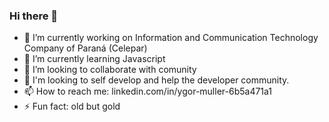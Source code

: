 ### Hi there 👋


- 🔭 I’m currently working on Information and Communication Technology Company of Paraná (Celepar)
- 🌱 I’m currently learning Javascript
- 👯 I’m looking to collaborate with comunity
- 🤔 I'm looking to self develop and help the developer community.
- 📫 How to reach me: linkedin.com/in/ygor-muller-6b5a471a1
- ⚡ Fun fact: old but gold

